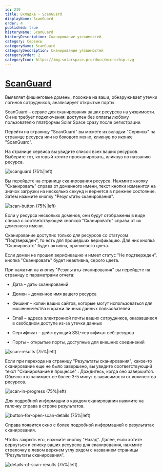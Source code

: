 ```yaml
---
id: 219
title: Вкладка - ScanGuard
displayName: ScanGuard
order: 4
published: true
historyName: ScanGuard
historyDescription: Сканирование уязвимостей
category: Сервисы
categoryName: ScanGuard
categoryDescription: Сканирование уязвимостей
categoryOrder: 2
categoryIcon: https://img.solarspace.pro/docs/microchip.svg
---
```


# [ScanGuard](scanguard)

Выявляет фишинговые домены, похожие на ваши, обнаруживает утечки логинов сотрудников, анализирует открытые порты.


ScanGuard – сервис для сканирования ваших ресурсов на уязвимости. Он не требует подключения: доступен без оплаты любому пользователю платформы Solar Space сразу после регистрации.  

Перейти на страницу "ScanGuard" вы можете из вкладки "Сервисы" на странице ресурса или из бокового меню, кликнув по иконке "ScanGuard".

На странице сервиса вы увидите список всех ваших ресурсов. Выберите тот, который хотите просканировать, кликнув по названию ресурса.

![scanguard (75%|left)](https://img.solarspace.pro/docs/field-scanguard.jpg "ScanGuard")

Вы перейдете на страницу сканирования ресурса. Нажмите кнопку "Сканировать" справа от доменного имени, текст кнопки изменится на значок загрузки на несколько секунд и вернется в прежнее состояние. Затем нажмите кнопку "Результаты сканирования".

![scan-button (75%|left)](https://img.solarspace.pro/docs/field2-button-scanguard.jpg "кнопка Сканировать")

Если у ресурса несколько доменов, они будут отображены в виде списка с соответствующей кнопкой "Сканировать" справа от их доменного имени.

Сканирование доступно только для ресурсов со статусом "Подтвержден", то есть для прошедших верификацию. Для них кнопка "Сканировать" будет активна, оранжевого цвета.

Если домен не прошел верификацию и имеет статус "Не подтвержден", кнопка "Сканировать" будет неактивна, серого цвета.

При нажатии на кнопку "Результаты сканирования" вы перейдете на страницу с параметрами отчета:

- Дата – даты сканирований  

- Домен – доменное имя вашего ресурса  

- Фишинг – копии ваших сайтов, которые могут использоваться для мошенничества и кражи личных данных пользователей  

- Email –  адреса электронной почты ваших сотрудников, оказавшиеся в свободном доступе из-за утечки данных  

- Сертификат – действующий SSL-сертификат веб-ресурса  

- Порты – открытые порты, доступные для внешних соединений  

![scan-results (75%|left)](https://img.solarspace.pro/docs/scan-results-scanguard.jpg "результаты сканирования")

Если при переходе на страницу "Результаты сканирования", какое-то сканирование еще не было завершено, вы увидите соответствующий текст "Сканирование в процессе" . Дождитесь, когда оно завершится. Обычно это занимает не более 3-5 минут в зависимости от количества ресурсов.

![scan-in-progress (75%|left)](https://img.solarspace.pro/docs/scan-in-process-scanguard.jpg "Сканирование в процессе")

Для подробной информации о каждом сканировании нажмите на галочку справа в строке результатов.

![button-for-open-scan-details (75%|left)](https://img.solarspace.pro/docs/button-for-open-details-scan-scanguard.jpg "Подробная информация о результате сканирования")

Справа появится окно с более подробной информацией о результатах сканирования.

Чтобы закрыть его, нажмите кнопку "Назад". Далее, если хотите вернуться к списку ваших ресурсов для сканирования, нажмите стрелочку в левом верхнем углу рядом с названием страницы "Результаты сканирования".

![details-of-scan-results (75%|left)](https://img.solarspace.pro/docs/details-scan-results-scanguard.jpg "Детальный результат сканирования")
